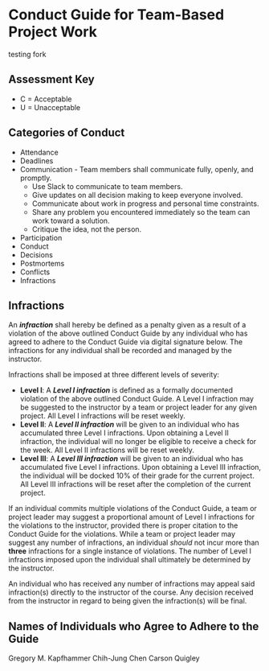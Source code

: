 # Conduct Guide for Team-Based Project Work

testing fork

## Assessment Key

* C = Acceptable
* U = Unacceptable

## Categories of Conduct

* Attendance
* Deadlines
* Communication - Team members shall communicate fully, openly, and promptly.
  - Use Slack to communicate to team members.
  - Give updates on all decision making to keep everyone involved.
  - Communicate about work in progress and personal time constraints.
  - Share any problem you encountered immediately so the team can work toward a
  solution.
  - Critique the idea, not the person.
* Participation
* Conduct
* Decisions
* Postmortems
* Conflicts
* Infractions

## Infractions

An ***infraction*** shall hereby be defined as a penalty given as a result of a
violation of the above outlined Conduct Guide by any individual who has agreed
to adhere to the Conduct Guide via digital signature below. The infractions for
any individual shall be recorded and managed by the instructor.

Infractions shall be imposed at three different levels of severity:

* **Level I**: A ***Level I infraction*** is defined as a formally documented
violation of the above outlined Conduct Guide. A Level I infraction may be
suggested to the instructor by a team or project leader for any given project.
All Level I infractions will be reset weekly.
* **Level II**: A ***Level II infraction*** will be given to an individual who
has accumulated three Level I infractions. Upon obtaining a Level II infraction,
the individual will no longer be eligible to receive a check for the week. All
Level II infractions will be reset weekly.
* **Level III**: A ***Level III infraction*** will be given to an individual who
has accumulated five Level I infractions. Upon obtaining a Level III infraction,
the individual will be docked 10% of their grade for the current project. All
Level III infractions will be reset after the completion of the current project.

If an individual commits multiple violations of the Conduct Guide, a team or
project leader may suggest a proportional amount of Level I infractions for the
violations to the instructor, provided there is proper citation to the Conduct
Guide for the violations. While a team or project leader may suggest any number
of infractions, an individual *should* not incur more than **three** infractions
for a single instance of violations. The number of Level I infractions imposed
upon the individual shall ultimately be determined by the instructor.

An individual who has received any number of infractions may appeal said
infraction(s) directly to the instructor of the course. Any decision received
from the instructor in regard to being given the infraction(s) will be final.

## Names of Individuals who Agree to Adhere to the Guide

Gregory M. Kapfhammer
Chih-Jung Chen
Carson Quigley
